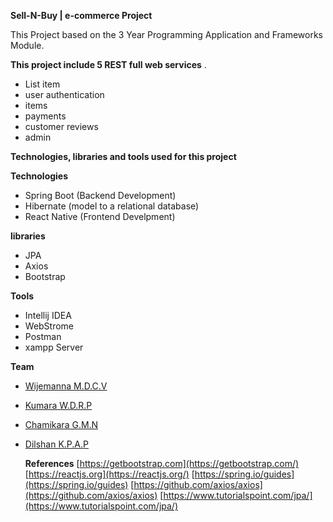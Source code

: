 
**Sell-N-Buy | e-commerce Project** 

This Project based on the 3 Year Programming Application and Frameworks Module. 

**This project include 5 REST full web services** .
 - List item
 - user authentication
 - items
 - payments
 - customer reviews
 - admin

**Technologies, libraries and tools used for this project**

**Technologies**
 - Spring Boot (Backend Development)
 - Hibernate (model to a relational database)
 - React Native (Frontend Develpment)
 
**libraries** 
 - JPA 
 - Axios
 - Bootstrap
 
 **Tools**
 - Intellij IDEA
 - WebStrome
 - Postman
 - xampp Server


 **Team**
 
 - [Wijemanna M.D.C.V](https://github.com/chathurkavishmantha)
 - [Kumara W.D.R.P](https://github.com/Dilshan97)
 - [Chamikara G.M.N](https://github.com/NuwanChamikara)
 - [Dilshan K.P.A.P](https://github.com/djashan)

	 **References**
	 [https://getbootstrap.com](https://getbootstrap.com/)
	 [https://reactjs.org](https://reactjs.org/)
	 [https://spring.io/guides](https://spring.io/guides)
	 [https://github.com/axios/axios](https://github.com/axios/axios)
	 [https://www.tutorialspoint.com/jpa/](https://www.tutorialspoint.com/jpa/)
	 
 
   
 
